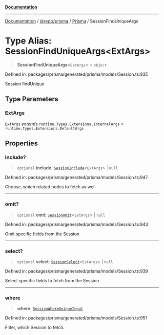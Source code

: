 [**Documentation**](../../../../../README.md)

***

[Documentation](../../../../../README.md) / [@repo/prisma](../../../README.md) / [Prisma](../README.md) / SessionFindUniqueArgs

# Type Alias: SessionFindUniqueArgs\<ExtArgs\>

> **SessionFindUniqueArgs**\<`ExtArgs`\> = `object`

Defined in: packages/prisma/generated/prisma/models/Session.ts:935

Session findUnique

## Type Parameters

### ExtArgs

`ExtArgs` *extends* `runtime.Types.Extensions.InternalArgs` = `runtime.Types.Extensions.DefaultArgs`

## Properties

### include?

> `optional` **include**: [`SessionInclude`](SessionInclude.md)\<`ExtArgs`\> \| `null`

Defined in: packages/prisma/generated/prisma/models/Session.ts:947

Choose, which related nodes to fetch as well

***

### omit?

> `optional` **omit**: [`SessionOmit`](SessionOmit.md)\<`ExtArgs`\> \| `null`

Defined in: packages/prisma/generated/prisma/models/Session.ts:943

Omit specific fields from the Session

***

### select?

> `optional` **select**: [`SessionSelect`](SessionSelect.md)\<`ExtArgs`\> \| `null`

Defined in: packages/prisma/generated/prisma/models/Session.ts:939

Select specific fields to fetch from the Session

***

### where

> **where**: [`SessionWhereUniqueInput`](SessionWhereUniqueInput.md)

Defined in: packages/prisma/generated/prisma/models/Session.ts:951

Filter, which Session to fetch.
